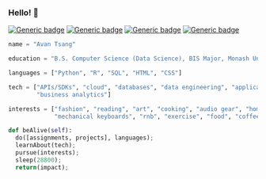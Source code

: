 ### Hello! 👋
[![Generic badge](https://img.shields.io/badge/grad-2024-blue.svg)](https://shields.io/)
[![Generic badge](https://img.shields.io/badge/compiling...-fail-red.svg)](https://shields.io/)
[![Generic badge](https://img.shields.io/badge/try%20again%3F-yes-green.svg)](https://shields.io/)
[![Generic badge](https://img.shields.io/badge/compiled%3F-success!-green.svg)](https://shields.io/)
```python
name = "Avan Tsang"

education = "B.S. Computer Science (Data Science), BIS Major, Monash University"

languages = ["Python", "R", "SQL", "HTML", "CSS"]

tech = ["APIs/SDKs", "cloud", "databases", "data engineering", "applications",
        "business analytics"]

interests = ["fashion", "reading", "art", "cooking", "audio gear", "home tech",
             "mechanical keyboards", "rnb", "exercise", "food", "coffee"]

def beAlive(self):
  do([assignments, projects], languages);
  learnAbout(tech);
  pursue(interests);
  sleep(28800);
  return(impact);
```
